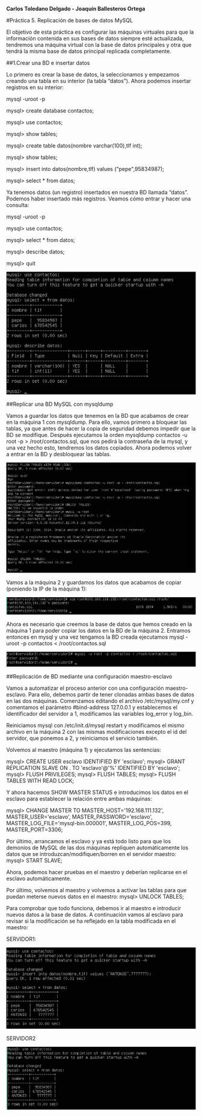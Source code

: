 **Carlos Toledano Delgado - Joaquín Ballesteros Ortega**

#Práctica 5. Replicación de bases de datos MySQL

El objetivo de esta práctica es configurar las máquinas virtuales para que la información contenida en sus bases de datos siempre esté actualizada, tendremos una máquina virtual con la base de datos principales y 
otra que tendrá la misma base de datos principal replicada completamente.


##1.Crear una BD e insertar datos

Lo primero es crear la base de datos, la seleccionamos y empezamos creando una tabla en su interior (la tabla “datos”).
 Ahora podemos insertar registros en su interior:

mysql -uroot -p

mysql> create database contactos;

mysql> use contactos;

mysql> show tables;

mysql> create table datos(nombre varchar(100),tlf int);

mysql> show tables;

mysql> insert into datos(nombre,tlf) values ("pepe",95834987);

mysql> select * from datos;

Ya tenemos datos (un registro) insertados en nuestra BD llamada “datos”. Podemos haber insertado más registros. Veamos cómo entrar y hacer una consulta:

mysql -uroot -p

mysql> use contactos;

mysql> select * from datos;

mysql> describe datos;

mysql> quit


![M1](https://github.com/joaquinb25/SWAP1516/blob/master/Practicas/Practica5/IMG/1.png)

##Replicar una BD MySQL con mysqldump

Vamos a guardar los datos que tenemos en la BD que acabamos de crear en la máquina 1 con mysqldump. Para ello, vamos primero a bloquear las tablas, ya que antes de hacer la copia de seguridad debemos impedir que la BD se modifique. Después ejecutamos la orden mysqldump contactos -u root -p > /root/contactos.sql, que nos pedirá la contraseña de la mysql, y una vez hecho esto, tendremos los datos copiados.
 Ahora podemos volver a entrar en la BD y desbloquear las tablas.

![](https://github.com/joaquinb25/SWAP1516/blob/master/Practicas/Practica5/IMG/2.png)


Vamos a la máquina 2 y guardamos los datos que acabamos de copiar 
(poniendo la IP de la máquina 1):

![](https://github.com/joaquinb25/SWAP1516/blob/master/Practicas/Practica5/IMG/3.png)




Ahora es necesario que creemos la base de datos que hemos creado en la máquina 1
 para poder copiar los datos en la BD de la máquina 2. Entramos entonces en mysql y
 una vez tengamos la BD creada ejecutamos mysql -uroot -p contactos < /root/contactos.sql

![](https://github.com/joaquinb25/SWAP1516/blob/master/Practicas/Practica5/IMG/4.png)


 ##Replicación de BD mediante una configuración maestro-esclavo
 
Vamos a automatizar el proceso anterior con una configuración maestro-esclavo. Para ello, debemos partir de tener clonadas ambas bases de datos en las dos máquinas. Comenzamos editando el archivo /etc/mysql/my.cnf y comentamos el parámetro #bind-address 127.0.0.1 y establecemos el identificador del servidor a 1, modificamos las variables log_error y log_bin.

Reiniciamos mysql con /etc/init.d/mysql restart y modificamos el mismo archivo en la máquina 2 con las mismas modificaciones excepto el id del servidor, que ponemos a 2, y reiniciamos el servicio también.

Volvemos al maestro (máquina 1) y ejecutamos las sentencias:

mysql> CREATE USER esclavo IDENTIFIED BY 'esclavo'; mysql> GRANT REPLICATION SLAVE ON . TO 'esclavo'@'%' IDENTIFIED BY 'esclavo'; mysql> FLUSH PRIVILEGES; mysql> FLUSH TABLES; mysql> FLUSH TABLES WITH READ LOCK;

Y ahora hacemos SHOW MASTER STATUS e introducimos los datos en el esclavo para establecer la relación entre ambas máquinas:

mysql> CHANGE MASTER TO MASTER_HOST='192.168.111.132', MASTER_USER='esclavo', MASTER_PASSWORD='esclavo', MASTER_LOG_FILE='mysql-bin.000001', MASTER_LOG_POS=399, MASTER_PORT=3306;

Por último, arrancamos el esclavo y ya está todo listo para que los demonios de MySQL de las dos máquinas repliquen automáticamente los datos que se introduzcan/modifiquen/borren en el servidor maestro: mysql> START SLAVE;

Ahora, podemos hacer pruebas en el maestro y deberían replicarse en el esclavo automáticamente.

Por último, volvemos al maestro y volvemos a activar las tablas para que puedan meterse nuevos datos en el maestro: mysql> UNLOCK TABLES;

Para comprobar que todo funciona, debemos ir al maestro e introducir nuevos datos a la base de datos. A continuación vamos al esclavo para revisar si la modificación se ha reflejado en la tabla modificada en el maestro:

SERVIDOR1:

![servidor1](https://github.com/joaquinb25/SWAP1516/blob/master/Practicas/Practica5/IMG/5.png)


SERVIDOR2

![servidor2](https://github.com/joaquinb25/SWAP1516/blob/master/Practicas/Practica5/IMG/6.png)
